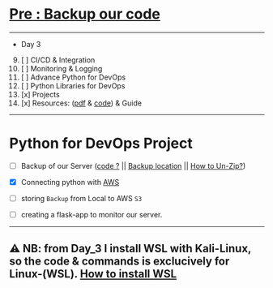 # [Pre : Backup our code](../Day%203/backup.py)

---

- Day 3

09) [ ] CI/CD & Integration
10) [ ] Monitoring & Logging
11) [ ] Advance Python for DevOps
12) [ ] Python Libraries for DevOps
13) [x] Projects
14) [x] Resources: ([pdf]() & [code](https://github.com/LondheShubham153/python-masterclass)) & Guide

---

# Python for DevOps Project

- [ ] Backup of our Server ([code ?](./backup.py) || [Backup location](../../Py%20for%20DevOps-Backup/) || [How to Un-Zip?](./un-zip.md))
- [x] Connecting python with [AWS](#)
- [ ] storing `Backup` from Local to AWS `S3`
- [ ] creating a flask-app to monitor our server.


---

## ⚠️ NB: from Day_3 I install WSL with Kali-Linux, so the code & commands is exclucively for Linux-(WSL). [How to install WSL](https://github.com/akashdip2001/kali-all-commands/blob/main/README.md#wsl) 